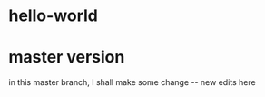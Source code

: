  # hello-world
 # master version
 in this master branch, I shall make some change -- new edits here
